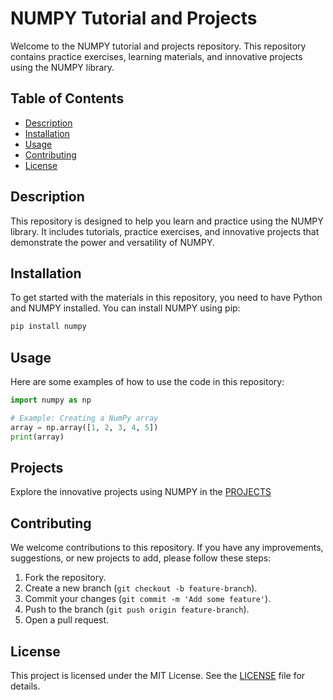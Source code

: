 # NUMPY Tutorial and Projects

Welcome to the NUMPY tutorial and projects repository. This repository contains practice exercises, learning materials, and innovative projects using the NUMPY library.

## Table of Contents
- [Description](#description)
- [Installation](#installation)
- [Usage](#usage)
- [Contributing](#contributing)
- [License](#license)

## Description

This repository is designed to help you learn and practice using the NUMPY library. It includes tutorials, practice exercises, and innovative projects that demonstrate the power and versatility of NUMPY.

## Installation

To get started with the materials in this repository, you need to have Python and NUMPY installed. You can install NUMPY using pip:

```bash
pip install numpy
```

## Usage

Here are some examples of how to use the code in this repository:

```python
import numpy as np

# Example: Creating a NumPy array
array = np.array([1, 2, 3, 4, 5])
print(array)
```

## Projects

Explore the innovative projects using NUMPY in the [PROJECTS](projects/)

## Contributing

We welcome contributions to this repository. If you have any improvements, suggestions, or new projects to add, please follow these steps:

1. Fork the repository.
2. Create a new branch (`git checkout -b feature-branch`).
3. Commit your changes (`git commit -m 'Add some feature'`).
4. Push to the branch (`git push origin feature-branch`).
5. Open a pull request.

## License

This project is licensed under the MIT License. See the [LICENSE](LICENSE) file for details.
